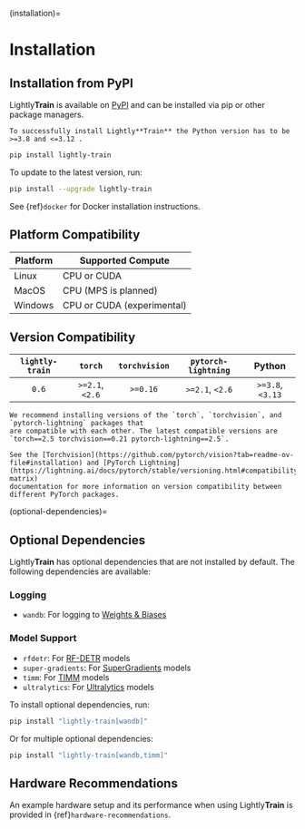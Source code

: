 (installation)=

# Installation


## Installation from PyPI

Lightly**Train** is available on [PyPI](https://pypi.org/project/lightly-train/) and can be installed via pip or other package managers.

```{warning}
To successfully install Lightly**Train** the Python version has to be >=3.8 and <=3.12 .
```

```bash
pip install lightly-train
```

To update to the latest version, run:

```bash
pip install --upgrade lightly-train
```

See {ref}`docker` for Docker installation instructions.

## Platform Compatibility

| Platform | Supported Compute          |
|----------|----------------------------|
| Linux    | CPU or CUDA                |
| MacOS    | CPU (MPS is planned)       |
| Windows  | CPU or CUDA (experimental) |


## Version Compatibility

| `lightly-train` | `torch`         | `torchvision` | `pytorch-lightning` | Python           |
|:---------------:|:---------------:|:-------------:|:-------------------:|:----------------:|
| `0.6`           | `>=2.1`, `<2.6` | `>=0.16`      | `>=2.1`, `<2.6`     | `>=3.8`, `<3.13` |

```{warning}
We recommend installing versions of the `torch`, `torchvision`, and `pytorch-lightning` packages that
are compatible with each other. The latest compatible versions are `torch==2.5 torchvision==0.21 pytorch-lightning==2.5`.

See the [Torchvision](https://github.com/pytorch/vision?tab=readme-ov-file#installation) and [PyTorch Lightning](https://lightning.ai/docs/pytorch/stable/versioning.html#compatibility-matrix)
documentation for more information on version compatibility between different PyTorch packages.
```

(optional-dependencies)=

## Optional Dependencies

Lightly**Train** has optional dependencies that are not installed by default. The following dependencies are available:

### Logging

- `wandb`: For logging to [Weights & Biases](#wandb)

### Model Support

- `rfdetr`: For [RF-DETR](#models-rfdetr) models
- `super-gradients`: For [SuperGradients](#models-supergradients) models
- `timm`: For [TIMM](#models-timm) models
- `ultralytics`: For [Ultralytics](#models-ultralytics) models

To install optional dependencies, run:

```bash
pip install "lightly-train[wandb]"
```

Or for multiple optional dependencies:

```bash
pip install "lightly-train[wandb,timm]"
```

## Hardware Recommendations

An example hardware setup and its performance when using Lightly**Train** is provided in {ref}`hardware-recommendations`.
